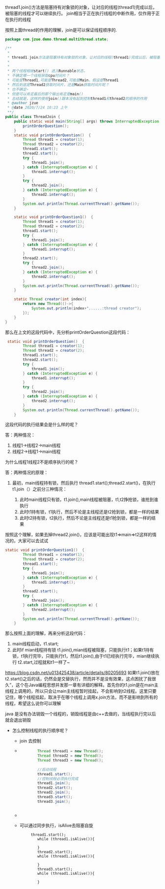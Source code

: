 thread1.join()方法是阻塞持有对象锁的对象，让对应的线程(thread1)完成以后，被阻塞的线程才可以继续执行。
join相当于正在执行线程的中断作用，仅作用于正在执行的线程

按照上面thread的作用的理解，join是可以保证线程顺序的.

```java
package com.jzue.demo.thread.multithread.state;

/**
 *
 * thread1.join方法是阻塞持有对象锁的对象，让对应的线程(thread1)完成以后，被阻塞的线程才可以继续执行
 *
 *
 * 两个线程相继start() 进入Runnable状态，
 * 不确定哪一个线程获取cpu时间片？
 * 可能是Thread1,可能是Thread2,可能是Main，假设是Thread1
 * 然后到底是Thread2获取时间片，还是Main获取时间片呢？
 * 也不确定~
 * 但是可以肯定最后的那个输出肯定是main()
 * 总结就是，这样的使用join()跟本没有起到控制thread1和thread2的顺序的作用
 * @author jzue
 * @date 2020/7/24 10:23 上午
 **/
public class ThreadJoin {
    public static void main(String[] args) throws InterruptedException {
        printOrderQuestion();
    }
    static void printOrderQuestion()  {
        Thread thread1 = creator(1);
        Thread thread2 = creator(2);
        thread1.start();
        thread2.start();
        try {
            thread1.join();
        } catch (InterruptedException e) {
            thread1.interrupt();
        }
        try {
            thread2.join();
        } catch (InterruptedException e) {
            thread2.interrupt();
        }
        System.out.println(Thread.currentThread().getName());
    }

    static void printOrderQuestion1()  {
        Thread thread1 = creator(1);
        Thread thread2 = creator(2);
        thread1.start();
        try {
            thread1.join();
        } catch (InterruptedException e) {
            thread1.interrupt();
        }
        thread2.start();
        try {
            thread2.join();
        } catch (InterruptedException e) {
            thread2.interrupt();
        }
        System.out.println(Thread.currentThread().getName());
    }

    static Thread creator(int index){
        return new Thread(()->{
            System.out.println(index+"......:thread creator");
        });
    }
}
```


那么在上文的这段代码中，先分析printOrderQuestion这段代码：
```java 
 static void printOrderQuestion()  {
        Thread thread1 = creator(1);
        Thread thread2 = creator(2);
        thread1.start();
        thread2.start();
        try {
            thread1.join();
        } catch (InterruptedException e) {
            thread1.interrupt();
        }
        try {
            thread2.join();
        } catch (InterruptedException e) {
            thread2.interrupt();
        }
        System.out.println(Thread.currentThread().getName());
    }
```
这段代码的执行结果会是什么样的呢？

答：两种情况：
1. 线程1->线程2->main线程
2. 线程2->线程1->main线程

为什么线程1线程2不是顺序执行的呢？

答：两种情况的原理：

1. 最初，main线程持有锁，然后执行 thread1.start();thread2.start()，在执行t1.join（）之前分三种情况：

    1. 此时main线程只有锁，t1.join(),main线程被阻塞，t1,t2挣抢锁，谁抢到谁执行
    2. 此时t1持有锁，t1执行，然后不论是主线程还是t2抢到锁，都是一样的结果
    3. 此时t2持有锁，t2执行，然后不论是主线程还是t1抢到锁，都是一样的结果


按照这个理解，如果去掉thread2.join()，应该是可能出现t1=>main=>t2这样的情况的，大家可以去试试


```java
static void printOrderQuestion1()  {
        Thread thread1 = creator(1);
        Thread thread2 = creator(2);
        thread1.start();
        try {
            thread1.join();
        } catch (InterruptedException e) {
            thread1.interrupt();
        }
        thread2.start();
        try {
            thread2.join();
        } catch (InterruptedException e) {
            thread2.interrupt();
        }
        System.out.println(Thread.currentThread().getName());
    }
```
那么按照上面的理解，再来分析这段代码：

1. main线程启动，t1.start;
2. 此时if mian线程持有锁 t1.join(),mian线程被阻塞，只能执行t1；如果t1持有锁，t1执行完毕，只能执行t1，然后t1.join(),由于t1已经执行完毕，mian继续执行 t2.start,过程就和t1一样了~



https://blog.csdn.net/u013425438/article/details/80205693
如果t1.join()放在t2.start()之后的话，仍然会是交替执行，然而并不是没有效果，这点困扰了我很久”，这个在Java编程思想并发那一章有详细的解释。首先你的t1.join是在main主线程上调用的，所以只会让main主线程暂时挂起，不会影响到t2线程。这里只要记住，哪个线程挂起，取决于在哪个线程上调用x.join方法，而不是影响到所有的线程，希望这么说你可以理解







java 是没有办法销毁一个线程的，销毁线程是由c++去做的，当线程执行完以后就会退出销毁


* 怎么控制线程的执行顺序呢？

  * join 去控制

  * ```java
       		Thread thread1 = new Thread();
            Thread thread2 = new Thread();
            Thread thread3 = new Thread();
       
            //启动线程
            thread1.start();
            //控制线程必须执行完成
            thread1.join();
            thread2.start();
            thread2.join();
            thread3.start();
            thread3.join();
     ```
    ```
  
  * 
  
  * 可以通过同步执行，isAlive去阻塞自旋
  
    ```
         thread1.start();
            while (thread1.isAlive()){
                
            }
            thread2.start();
            while (thread1.isAlive()){
        
            }
            thread3.start();
            while (thread1.isAlive()){
        
            }
    ```
  
    ```
